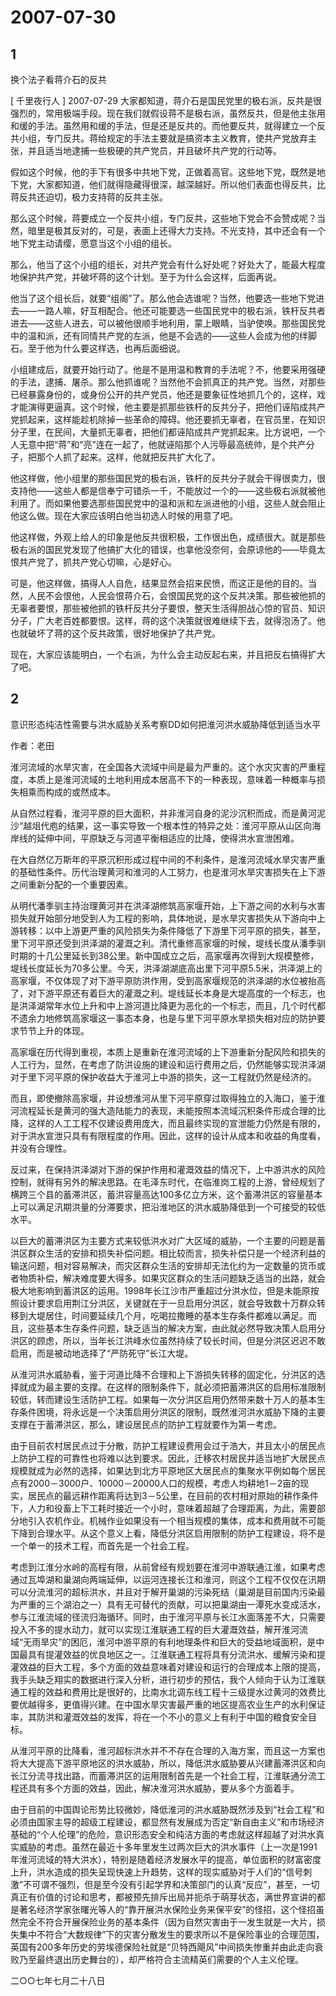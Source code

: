 # 2007-07-30

## 1

换个法子看蒋介石的反共  

[ 千里夜行人 ]   2007-07-29     大家都知道，蒋介石是国民党里的极右派，反共是很强烈的，常用极端手段。现在我们就假设蒋不是极右派，虽然反共，但是他主张用和缓的手法。虽然用和缓的手法，但是还是反共的。而他要反共，就得建立一个反共小组，专门反共。蒋给规定的手法主要就是搞资本主义教育，使共产党放弃主张，并且适当地逮捕一些极硬的共产党员，并且破坏共产党的行动等。

假如这个时候，他的手下有很多中共地下党，正做着高官。这些地下党，既然是地下党，大家都知道，他们就得隐藏得很深，越深越好。所以他们表面也得反共，比蒋反共还迫切，极力支持蒋的反共主张。

那么这个时候，蒋要成立一个反共小组，专门反共，这些地下党会不会赞成呢？当然，暗里是极其反对的，可是，表面上还得大力支持。不光支持，其中还会有一个地下党主动请缨，愿意当这个小组的组长。

那么，他当了这个小组的组长，对共产党会有什么好处呢？好处大了，能最大程度地保护共产党，并破坏蒋的这个计划。至于为什么会这样，后面再说。

他当了这个组长后，就要“组阁”了。那么他会选谁呢？当然，他要选一些地下党进去――一路人嘛，好互相配合。他还可能要选一些国民党中的极右派，铁杆反共者进去――这些人进去，可以被他很顺手地利用，蒙上眼睛，当驴使唤。那些国民党中的温和派，还有同情共产党的左派，他是不会选的――这些人会成为他的绊脚石。至于他为什么要这样选，也再后面细说。

小组建成后，就要开始行动了。他是不是用温和教育的手法呢？不，他要采用强硬的手法，逮捕、屠杀。那么他抓谁呢？当然他不会抓真正的共产党。当然，对那些已经暴露身份的，或身份公开的共产党员，他还是要象征性地抓几个的，这样，戏才能演得更逼真。这个时候，他主要是抓那些铁杆的反共分子，把他们诬陷成共产党抓起来，这样能趁机除掉一些革命的障碍。他还要抓无辜者，在官员里，在知识分子里，在民间，大量抓无辜者，把他们都诬陷成共产党抓起来。比方说吧，一个人无意中把“蒋”和“亮”连在一起了，他就诬陷那个人污辱最高统帅，是个共产分子，把那个人抓了起来。这样，他就把反共扩大化了。

他这样做，他小组里的那些国民党的极右派，铁杆的反共分子就会干得很卖力，很支持他――这些人都是信奉宁可错杀一千，不能放过一个的――这些极右派就被他利用了。而如果他要选那些国民党中的温和派和左派进他的小组，这些人就会阻止他这么做。现在大家应该明白他当初选人时候的用意了吧。

他这样做，外观上给人的印象是他反共很积极，工作很出色，成绩很大。就是那些极右派的国民党发现了他搞扩大化的错误，也拿他没奈何，会原谅他的――毕竟太恨共产党了，抓共产党心切嘛，心是好心。

可是，他这样做，搞得人人自危，结果显然会招来民愤，而这正是他的目的。当然，人民不会恨他，人民会恨蒋介石，会恨国民党的这个反共决策。那些被他抓的无辜者要恨，那些被他抓的铁杆反共分子要恨，整天生活得胆战心惊的官员、知识分子，广大老百姓都要恨。这样，蒋的这个决策就很难继续下去，就得泡汤了。他也就破坏了蒋的这个反共政策，很好地保护了共产党。

现在，大家应该能明白，一个右派，为什么会主动反起右来，并且把反右搞得扩大了吧。

## 2

意识形态纯洁性需要与洪水威胁关系考察DD如何把淮河洪水威胁降低到适当水平

作者：老田

淮河流域的水旱灾害，在全国各大流域中间是最为严重的。这个水灾灾害的严重程度，本质上是淮河流域的土地利用成本居高不下的一种表现，意味着一种概率与损失相乘而构成的或然成本。

从自然过程看，淮河平原的巨大面积，并非淮河自身的泥沙沉积而成，而是黄河泥沙“越俎代庖的结果，这一事实导致一个根本性的特异之处：淮河平原从山区向海岸线的延伸中间，平原缺乏与河道平衡相适应的比降，使得洪水宣泄困难。

在大自然亿万斯年的平原沉积形成过程中间的不利条件，是淮河流域水旱灾害严重的基础性条件。历代治理黄河和淮河的人工努力，也是淮河水旱灾害损失在上下游之间重新分配的一个重要因素。

从明代潘季驯主持治理黄河并在洪泽湖修筑高家堰开始，上下游之间的水利与水害损失就开始部分地受到人为工程的影响，具体地说，是水旱灾害损失从下游向中上游转移：以中上游更严重的风险损失为条件降低了下游里下河平原的损失，甚至，里下河平原还受到洪泽湖的灌溉之利。清代重修高家堰的时候，堤线长度从潘季驯时期的十几公里延长到38公里。新中国成立之后，高家堰再次得到大规模整修，堤线长度延长为70多公里。今天，洪泽湖湖底高出里下河平原5.5米，洪泽湖上的高家堰，不仅体现了对下游平原防洪作用，受到高家堰规范的洪泽湖的水位被抬高了，对下游平原还有着巨大的灌溉之利。堤线延长本身是大堤高度的一个标志，也是洪泽湖常年水位上升和中上游河道比降更为恶化的一个标志，而且，几个时代都不遗余力地修筑高家堰这一事态本身，也是与里下河平原水旱损失相对应的防护要求节节上升的体现。

高家堰在历代得到重视，本质上是重新在淮河流域的上下游重新分配风险和损失的人工行为，显然，在考虑了防洪设施的建设和运行费用之后，仍然能够实现洪泽湖对于里下河平原的保护收益大于淮河上中游的损失，这一工程就仍然是经济的。

而且，即使撤除高家堰，并设想淮河从里下河平原穿过取得独立的入海口，鉴于淮河流程延长是黄河的强大造陆能力的表现，未能按照本流域沉积条件形成合理的比降，这样的人工工程不仅建设费用庞大，而且最终实现的宣泄能力仍然是有限的，对于洪水宣泄只具有有限程度的作用。因此，这样的设计从成本和收益的角度看，并没有合理性。

反过来，在保持洪泽湖对下游的保护作用和灌溉效益的情况下，上中游洪水的风险控制，就得有另外的解决思路。在毛泽东时代，在临淮岗工程的上游，曾经规划了横跨三个县的蓄滞洪区，蓄洪容量高达100多亿立方米，这个蓄滞洪区的容量基本上可以满足汛期洪量的分滞要求，把沿淮地区的洪水威胁降低到一个可接受的较低水平。

以巨大的蓄滞洪区为主要方式来较低洪水对广大区域的威胁，一个主要的问题是蓄洪区群众生活的安排和损失补偿问题。相比较而言，损失补偿只是一个经济利益的输送问题，相对容易解决，而灾区群众生活的安排却无法化约为一定数量的货币或者物质补偿，解决难度要大得多。如果灾区群众的生活问题缺乏适当的出路，就会极大地影响到蓄洪区的运用。1998年长江沙市严重超过分洪水位，但是未能原按照设计要求启用荆江分洪区，关键就在于一旦启用分洪区，就会导致数十万群众转移到大堤居住，时间要延续几个月，吃喝拉撒睡的基本生存条件都难以满足。而且，这些基本生存条件问题，缺乏适当的解决方案，由此就必然导致决策人启用分洪区的顾虑，所以，当年长江洪峰水位虽然持续了较长时间，但是分洪区迟迟不敢启用，而是被动地选择了“严防死守”长江大堤。

从淮河洪水威胁看，鉴于河道比降不合理和上下游损失转移的固定化，分洪区的选择就成为最主要的支撑。在这样的限制条件下，就必须把蓄滞洪区的启用标准限制较低，转而建设生活防护工程。如果每一次分洪区启用仍然带来数十万人的基本生存条件困境，将永远是一个决策启用分洪区的限制，既然淮河洪水威胁下降的主要支撑在于蓄滞洪区，那么，建设居民点的防护工程就要作为第一考虑。

由于目前农村居民点过于分散，防护工程建设费用会过于浩大，并且太小的居民点上防护工程的可靠性也将难以达到要求。因此，迁移农村居民并适当地扩大居民点规模就成为必然的选择，如果达到北方平原地区大居民点的集聚水平例如每个居民点有2000－3000户、10000－20000人口的规模，考虑人均耕地1－2亩的现实，居民点的最远耕作距离将达到3－5公里，在目前的农村相对原始的耕作条件下，人力和役畜上下工耗时接近一个小时，意味着超越了合理距离，为此，需要部分地引入农机作业。机械作业如果没有一个相当规模的集体，成本和费用就不可能下降到合理水平。从这个意义上看，降低分洪区启用限制的防护工程建设，将不是一个单一的技术工程，而首先是一个社会工程。

考虑到江淮分水岭的高程有限，从前曾经有规划要在淮河中游联通江淮，如果考虑通过瓦埠湖和巢湖向两端延伸，以运河连接长江和淮河，则这个工程不仅仅在汛期可以分流淮河的超标洪水，并且对于解开巢湖的污染死结（巢湖是目前国内污染最为严重的三个湖泊之一）具有无可替代的贡献，可以把巢湖由一潭死水变成活水，参与江淮流域的径流归海循环。同时，由于淮河平原与长江水面落差不大，只需要投入不多的提水动力，就可以实现江淮联通工程的巨大灌溉效益，解开淮河流域“无雨旱灾”的困厄，淮河中游平原的有利地理条件和巨大的受益地域面积，是中国最具有提灌效益的优良地区之一。江淮联通工程将具有分流洪水、缓解污染和提灌效益的巨大工程，多个方面的效益意味着对建设和运行的合理成本上限的提高，我手头缺乏翔实的数据进行深入分析，进行初步的预估，我个人倾向于认为江淮联通工程的效益和费用比是很好的，比南水北调东线工程十三级提水过黄河的效费比要优越得多，更值得兴建。在中国水旱灾害最严重的地区提高农业生产的水利保证率，其防洪和灌溉效益的发挥，将在一个不小的意义上有利于中国的粮食安全目标。

从淮河平原的比降看，淮河超标洪水并不不存在合理的入海方案，而且这一方案也将大大提高下游平原地区的洪水威胁，所以，降低洪水威胁要从兴建蓄滞洪区和向长江分流寻找出路，而蓄滞洪区的运用限制首先是一个社会工程，江淮联通分流工程还具有多个方面的效益，因此，解决淮河洪水威胁，要从多个方面着手。

由于目前的中国舆论形势比较微妙，降低淮河的洪水威胁既然涉及到“社会工程”和必须由国家主导的超级工程建设，都显然有发展成为否定“新自由主义”和市场经济基础的“个人伦理”的危险，意识形态安全和纯洁方面的考虑就这样超越了对洪水真实威胁的考虑。虽然在最近十多年里发生过两次巨大的洪水事件（上一次是1991年淮河流域的特大洪水），特别是随着经济发展水平的提高，单位面积的财富密度上升，洪水造成的损失呈现快速上升趋势，这样的现实威胁对于人们的“信号刺激”不可谓不强烈，但是至今没有引起学界和决策部门的认真“反应”，甚至，一切真正有价值的讨论和思考，都被预先排斥出局并扼杀于萌芽状态，满世界宣讲的都是著名经济学家张曙光等人的“靠开展洪水保险业务来保平安”的怪招，这个怪招虽然完全不符合开展保险业务的基本条件（因为自然灾害由于一发生就是一大片，损失集中不符合“大数规律”下的灾害分散发生的要求所以不是保险事业的合理范围，英国有200多年历史的劳埃德保险社就是“贝特西飓风”中间损失惨重并由此走向衰败乃至最终退出历史舞台的），却严格符合主流精英们需要的个人主义伦理。

二○○七年七月二十八日

